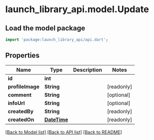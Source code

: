 # launch_library_api.model.Update

## Load the model package
```dart
import 'package:launch_library_api/api.dart';
```

## Properties
Name | Type | Description | Notes
------------ | ------------- | ------------- | -------------
**id** | **int** |  | 
**profileImage** | **String** |  | [readonly] 
**comment** | **String** |  | [optional] 
**infoUrl** | **String** |  | [optional] 
**createdBy** | **String** |  | [readonly] 
**createdOn** | [**DateTime**](DateTime.md) |  | [readonly] 

[[Back to Model list]](../README.md#documentation-for-models) [[Back to API list]](../README.md#documentation-for-api-endpoints) [[Back to README]](../README.md)


